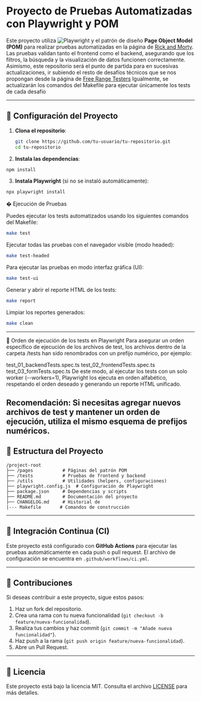 # Proyecto de Pruebas Automatizadas con Playwright y POM

Este proyecto utiliza ![Playwright](https://img.shields.io/badge/-Playwright-2EAD33?style=flat-square&logo=playwright&logoColor=white) y el patrón de diseño **Page Object Model (POM)** para realizar pruebas automatizadas en la página de [Rick and Morty](https://v0-rick-and-morty-api-six.vercel.app/?status=alive). 
Las pruebas validan tanto el frontend como el backend, asegurando que los filtros, la búsqueda y la visualización de datos funcionen correctamente.
Asimismo, este repositorio será el punto de partida para en sucesivas actualizaciones, ir subiendo el resto de desafíos técnicos que se nos propongan desde la página de [Free Range Testers](https://www.freerangetesters.com)
Igualmente, se actualizarán los comandos del Makefile para ejecutar únicamente los tests de cada desafío

---

## 🚀 Configuración del Proyecto

1. **Clona el repositorio**:
   ```bash
   git clone https://github.com/tu-usuario/tu-repositorio.git
   cd tu-repositorio
   ```
2. **Instala las dependencias**:

  ```bash
  npm install
  ```
3. **Instala Playwright** (si no se instaló automáticamente):

  ```bash
  npx playwright install
  ```
�‍ Ejecución de Pruebas

Puedes ejecutar los tests automatizados usando los siguientes comandos del Makefile:

```bash
make test
```

Ejecutar todas las pruebas con el navegador visible (modo headed):

```bash
make test-headed
```

Para ejecutar las pruebas en modo interfaz gráfica (UI):

```bash
make test-ui
```

Generar y abrir el reporte HTML de los tests:

```bash
make report
```
Limpiar los reportes generados:

```bash
make clean
```

---
📑 Orden de ejecución de los tests en Playwright
Para asegurar un orden específico de ejecución de los archivos de test, los archivos dentro de la carpeta /tests han sido renombrados con un prefijo numérico, por ejemplo:

test_01_backendTests.spec.ts
test_02_frontendTests.spec.ts
test_03_formTests.spec.ts
De este modo, al ejecutar los tests con un solo worker (--workers=1), Playwright los ejecuta en orden alfabético, respetando el orden deseado y generando un reporte HTML unificado.

Recomendación:
Si necesitas agregar nuevos archivos de test y mantener un orden de ejecución, utiliza el mismo esquema de prefijos numéricos.
---

## 📂 Estructura del Proyecto

```
/project-root
├── /pages           # Páginas del patrón POM
├── /tests           # Pruebas de frontend y backend
├── /utils           # Utilidades (helpers, configuraciones)
├── playwright.config.js  # Configuración de Playwright
├── package.json     # Dependencias y scripts
├── README.md        # Documentación del proyecto
├── CHANGELOG.md     # Historial de 
|--- Makefile       # Comandos de construcción
```

---

## 🚀 Integración Continua (CI)

Este proyecto está configurado con **GitHub Actions** para ejecutar las pruebas automáticamente en cada push o pull request. El archivo de configuración se encuentra en `.github/workflows/ci.yml`.

---

## 🙌 Contribuciones

Si deseas contribuir a este proyecto, sigue estos pasos:

1. Haz un fork del repositorio.
2. Crea una rama con tu nueva funcionalidad (`git checkout -b feature/nueva-funcionalidad`).
3. Realiza tus cambios y haz commit (`git commit -m "Añade nueva funcionalidad"`).
4. Haz push a la rama (`git push origin feature/nueva-funcionalidad`).
5. Abre un Pull Request.

---

## 📄 Licencia

Este proyecto está bajo la licencia MIT. Consulta el archivo [LICENSE](LICENSE) para más detalles.

